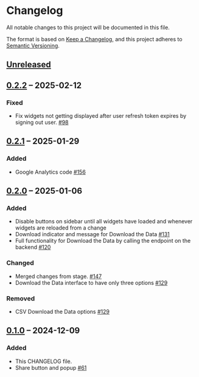 # Changelog

All notable changes to this project will be documented in this file.

The format is based on [Keep a Changelog](https://keepachangelog.com/en/1.1.0/),
and this project adheres to [Semantic Versioning](https://semver.org/spec/v2.0.0.html).

## [Unreleased]

## [0.2.2] – 2025-02-12

### Fixed
- Fix widgets not getting displayed after user refresh token expires by signing out user. [#98](https://github.com/htrc/torchlite-frontend/issues/98)  

## [0.2.1] – 2025-01-29

### Added
- Google Analytics code [#156](https://github.com/htrc/torchlite-frontend/issues/156)

## [0.2.0] – 2025-01-06

### Added
- Disable buttons on sidebar until all widgets have loaded and whenever widgets are reloaded from a change 
- Download indicator and message for Download the Data [#131](https://github.com/htrc/torchlite-frontend/issues/131)
- Full functionality for Download the Data by calling the endpoint on the backend [#120](https://github.com/htrc/torchlite-backend/issues/120)

### Changed
- Merged changes from stage. [#147](https://github.com/htrc/torchlite-frontend/issues/147)
- Download the Data interface to have only three options [#129](https://github.com/htrc/torchlite-frontend/issues/129)

### Removed

- CSV Download the Data options [#129](https://github.com/htrc/torchlite-frontend/issues/129)

## [0.1.0] – 2024-12-09

### Added

- This CHANGELOG file.
- Share button and popup [#61](https://github.com/htrc/torchlite-app/issues/61)

[unreleased]: https://github.com/htrc/torchlite-frontend/compare/0.2.2...HEAD
[0.2.2]: https://github.com/htrc/torchlite-frontend/compare/0.2.1...0.2.2
[0.2.1]: https://github.com/htrc/torchlite-frontend/compare/0.2.0...0.2.1
[0.2.0]: https://github.com/htrc/torchlite-frontend/compare/0.1.0...0.2.0
[0.1.0]: https://github.com/htrc/torchlite-frontend/releases/tag/0.1.0
